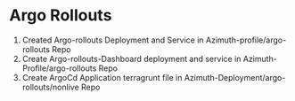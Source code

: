 # Argo Rollouts
1. Created Argo-rollouts Deployment and Service in Azimuth-profile/argo-rollouts Repo
2. Create Argo-rollouts-Dashboard deployment and service in Azimuth-Profile/argo-rollouts Repo
3. Create ArgoCd Application terragrunt file in Azimuth-Deployment/argo-rollouts/nonlive Repo
